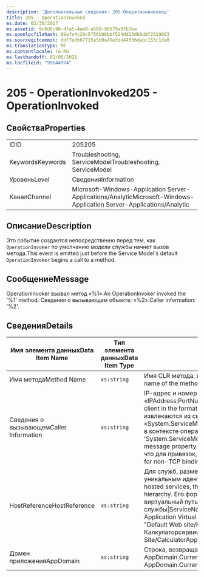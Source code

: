 ```yaml
---
description: 'Дополнительные сведения: 205-Оператионинвокед'
title: 205 - OperationInvoked
ms.date: 03/30/2017
ms.assetid: 9c8d6c90-dfa5-4ae0-a589-96679a8fb3ba
ms.openlocfilehash: 09afe4c29c5f56b06bbf524dd13d88ddf2319063
ms.sourcegitcommit: ddf7edb67715a5b9a45e3dd44536dabc153c1de0
ms.translationtype: MT
ms.contentlocale: ru-RU
ms.lasthandoff: 02/06/2021
ms.locfileid: "99644974"
---
```

# <a name="205---operationinvoked"></a><span data-ttu-id="c889b-103">205 - OperationInvoked</span><span class="sxs-lookup"><span data-stu-id="c889b-103">205 - OperationInvoked</span></span>

## <a name="properties"></a><span data-ttu-id="c889b-104">Свойства</span><span class="sxs-lookup"><span data-stu-id="c889b-104">Properties</span></span>  
  
|||  
|-|-|  
|<span data-ttu-id="c889b-105">ID</span><span class="sxs-lookup"><span data-stu-id="c889b-105">ID</span></span>|<span data-ttu-id="c889b-106">205</span><span class="sxs-lookup"><span data-stu-id="c889b-106">205</span></span>|  
|<span data-ttu-id="c889b-107">Keywords</span><span class="sxs-lookup"><span data-stu-id="c889b-107">Keywords</span></span>|<span data-ttu-id="c889b-108">Troubleshooting, ServiceModel</span><span class="sxs-lookup"><span data-stu-id="c889b-108">Troubleshooting, ServiceModel</span></span>|  
|<span data-ttu-id="c889b-109">Уровень</span><span class="sxs-lookup"><span data-stu-id="c889b-109">Level</span></span>|<span data-ttu-id="c889b-110">Сведения</span><span class="sxs-lookup"><span data-stu-id="c889b-110">Information</span></span>|  
|<span data-ttu-id="c889b-111">Канал</span><span class="sxs-lookup"><span data-stu-id="c889b-111">Channel</span></span>|<span data-ttu-id="c889b-112">Microsoft-Windows-Application Server-Applications/Analytic</span><span class="sxs-lookup"><span data-stu-id="c889b-112">Microsoft-Windows-Application Server-Applications/Analytic</span></span>|  
  
## <a name="description"></a><span data-ttu-id="c889b-113">Описание</span><span class="sxs-lookup"><span data-stu-id="c889b-113">Description</span></span>  

 <span data-ttu-id="c889b-114">Это событие создается непосредственно перед тем, как `OperationInvoker` по умолчанию модели службы начнет вызов метода.</span><span class="sxs-lookup"><span data-stu-id="c889b-114">This event is emitted just before the Service Model's default `OperationInvoker` begins a call to a method.</span></span>  
  
## <a name="message"></a><span data-ttu-id="c889b-115">Сообщение</span><span class="sxs-lookup"><span data-stu-id="c889b-115">Message</span></span>  

 <span data-ttu-id="c889b-116">OperationInvoker вызвал метод «%1».</span><span class="sxs-lookup"><span data-stu-id="c889b-116">An OperationInvoker invoked the '%1' method.</span></span> <span data-ttu-id="c889b-117">Сведения о вызывающем объекте: «%2».</span><span class="sxs-lookup"><span data-stu-id="c889b-117">Caller information: '%2'.</span></span>  
  
## <a name="details"></a><span data-ttu-id="c889b-118">Сведения</span><span class="sxs-lookup"><span data-stu-id="c889b-118">Details</span></span>  
  
|<span data-ttu-id="c889b-119">Имя элемента данных</span><span class="sxs-lookup"><span data-stu-id="c889b-119">Data Item Name</span></span>|<span data-ttu-id="c889b-120">Тип элемента данных</span><span class="sxs-lookup"><span data-stu-id="c889b-120">Data Item Type</span></span>|<span data-ttu-id="c889b-121">Описание</span><span class="sxs-lookup"><span data-stu-id="c889b-121">Description</span></span>|  
|--------------------|--------------------|-----------------|  
|<span data-ttu-id="c889b-122">Имя метода</span><span class="sxs-lookup"><span data-stu-id="c889b-122">Method Name</span></span>|`xs:string`|<span data-ttu-id="c889b-123">Имя CLR метода, который был вызван `OperationInvoker`.</span><span class="sxs-lookup"><span data-stu-id="c889b-123">The CLR name of the method that was invoked by the `OperationInvoker`.</span></span>|  
|<span data-ttu-id="c889b-124">Сведения о вызывающем</span><span class="sxs-lookup"><span data-stu-id="c889b-124">Caller Information</span></span>|`xs:string`|<span data-ttu-id="c889b-125">IP-адрес и номер порта клиента в формате «IPAddress:PortNumber».</span><span class="sxs-lookup"><span data-stu-id="c889b-125">The IP address and port number of the client in the format 'IPAddress:PortNumber'.</span></span> <span data-ttu-id="c889b-126">Эти два значения извлекаются из свойства сообщения «System.ServiceModel.Channels.RemoteEndpointMessageProperty» в контексте операции.</span><span class="sxs-lookup"><span data-stu-id="c889b-126">The two values are retrieved from the 'System.ServiceModel.Channels.RemoteEndpointMessageProperty' message property within the operation context.</span></span> <span data-ttu-id="c889b-127">Следует отметить, что для привязок, отличных от TCP, это значение `null`.</span><span class="sxs-lookup"><span data-stu-id="c889b-127">Note that for non-TCP bindings this value `null`.</span></span>|  
|<span data-ttu-id="c889b-128">HostReference</span><span class="sxs-lookup"><span data-stu-id="c889b-128">HostReference</span></span>|`xs:string`|<span data-ttu-id="c889b-129">Для служб, размещенных на веб-узле, это поле является уникальным идентификатором службы в веб-иерархии.</span><span class="sxs-lookup"><span data-stu-id="c889b-129">For Web-hosted services, this field uniquely identifies the service in the Web hierarchy.</span></span> <span data-ttu-id="c889b-130">Его формат определяется как "имя веб-сайта виртуальный путь к приложению&#124;виртуальный путь службы&#124;ServiceName".</span><span class="sxs-lookup"><span data-stu-id="c889b-130">Its format is defined as 'Web Site Name Application Virtual Path&#124;Service Virtual Path&#124;ServiceName'.</span></span> <span data-ttu-id="c889b-131">Пример: "Default Web site/Калкулатораппликатион&#124;/Калкулаторсервице.СВК&#124;CalculatorService".</span><span class="sxs-lookup"><span data-stu-id="c889b-131">Example: 'Default Web Site/CalculatorApplication&#124;/CalculatorService.svc&#124;CalculatorService'.</span></span>|  
|<span data-ttu-id="c889b-132">Домен приложения</span><span class="sxs-lookup"><span data-stu-id="c889b-132">AppDomain</span></span>|`xs:string`|<span data-ttu-id="c889b-133">Строка, возвращаемая AppDomain.CurrentDomain.FriendlyName.</span><span class="sxs-lookup"><span data-stu-id="c889b-133">The string returned by AppDomain.CurrentDomain.FriendlyName.</span></span>|
